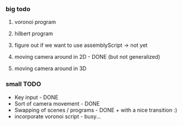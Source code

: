### big todo

1. voronoi program 
2. hilbert program 

3. figure out if we want to use assemblyScript -> not yet

3. moving camera around in 2D - DONE (but not generalized)
4. moving camera around in 3D

### small TODO

- Key input                     - DONE
- Sort of camera movement       - DONE
- Swapping of scenes / programs - DONE + with a nice transition :)
- incorporate voronoi script    - busy...